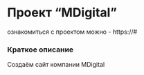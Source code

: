 # Проект “MDigital”

ознакомиться с проектом можно - https://#

### Краткое описание
Создаём сайт компании MDigital

